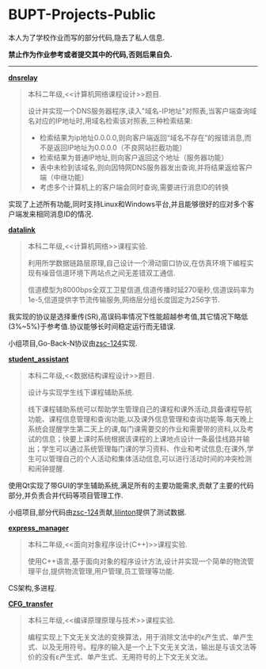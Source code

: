 # BUPT-Projects-Public

本人为了学校作业而写的部分代码,隐去了私人信息.

**禁止作为作业参考或者提交其中的代码,否则后果自负.**

---

**[ dnsrelay ](/dnsrelay/)**

> 本科二年级,<<计算机网络课程设计>>题目. 
> 
> 设计并实现一个DNS服务器程序,读入"域名-IP地址"对照表,当客户端查询域名对应的IP地址时,用域名检索该对照表,三种检索结果: 
> 
> - 检索结果为ip地址0.0.0.0,则向客户端返回“域名不存在”的报错消息,而不是返回IP地址为0.0.0.0（不良网站拦截功能）
> - 检索结果为普通IP地址,则向客户返回这个地址（服务器功能）
> - 表中未检到该域名,则向因特网DNS服务器发出查询,并将结果返给客户端（中继功能）
> - 考虑多个计算机上的客户端会同时查询,需要进行消息ID的转换

实现了上述所有功能,同时支持Linux和Windows平台,并且能够很好的应对多个客户端发来相同消息ID的情况.


**[ datalink ](/datalink/)**

> 本科二年级,<<计算机网络>>课程实验. 
> 
> 利用所学数据链路层原理,自己设计一个滑动窗口协议,在仿真环境下编程实现有噪音信道环境下两站点之间无差错双工通信.
> 
> 信道模型为8000bps全双工卫星信道,信道传播时延270毫秒,信道误码率为1e-5,信道提供字节流传输服务,网络层分组长度固定为256字节.

我实现的协议是选择重传(SR),高误码率情况下性能超越参考值,其它情况下略低(3%~5%)于参考值.协议能够长时间稳定运行而无错误.

小组项目,Go-Back-N协议由[zsc-124](https://github.com/zsc-124)实现.

**[ student_assistant ](/student_assistant/)**

> 本科二年级,<<数据结构课程设计>>题目. 
> 
> 设计与实现学生线下课程辅助系统.
> 
> 线下课程辅助系统可以帮助学生管理自己的课程和课外活动,具备课程导航功能、课程信息管理和查询功能,以及课外信息管理和查询功能等.每天晚上系统会提醒学生第二天上的课,每门课需要交的作业和需要带的资料,以及考试的信息；快要上课时系统根据该课程的上课地点设计一条最佳线路并输出；学生可以通过系统管理每门课的学习资料、作业和考试信息;在课外,学生可以管理自己的个人活动和集体活动信息,可以进行活动时间的冲突检测和闹钟提醒.

使用Qt实现了带GUI的学生辅助系统,满足所有的主要功能需求,贡献了主要的代码部分,并负责合并代码等项目管理工作.

小组项目,部分代码由[zsc-124](https://github.com/zsc-124)贡献,[lilinton](https://github.com/lilinton)提供了测试数据.


**[ express_manager ](/express_manager/)**

> 本科二年级,<<面向对象程序设计(C++)>>课程实验.
> 
> 使用C++语言,基于面向对象的程序设计方法,设计并实现一个简单的物流管理平台,提供物流管理,用户管理,员工管理等功能.

CS架构,多进程.

**[ CFG_transfer ](/CFG_transfer/)**

> 本科三年级,<<编译原理原理与技术>>课程实验.
> 
> 编程实现上下文无关文法的变换算法，用于消除文法中的ε产生式、单产生式、以及无用符号。程序的输入是一个上下文无关文法，输出是与该文法等价的没有ε产生式、单产生式、无用符号的上下文无关文法。



